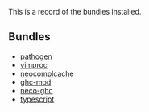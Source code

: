 
This is a record of the bundles installed.

Bundles
-------

* [pathogen](https://github.com/tpope/vim-pathogen)
* [vimproc](https://github.com/Shougo/vimproc)
* [neocomplcache](https://github.com/Shougo/neocomplcache)
* [ghc-mod](https://github.com/eagletmt/ghcmod-vim)
* [neco-ghc](https://github.com/ujihisa/neco-ghc)
* [typescript](https://github.com/leafgarland/typescript-vim)

